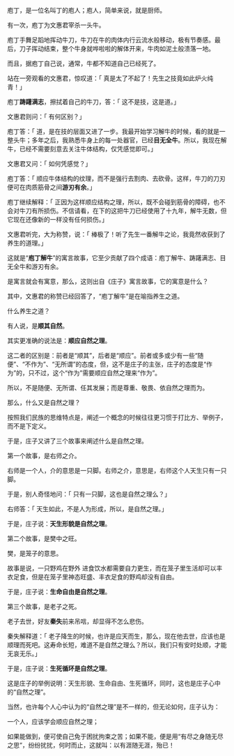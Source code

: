 庖丁，是一位名叫丁的庖人；庖人，简单来说，就是厨师。



有一次，庖丁为文惠君宰杀一头牛。



庖丁手舞足蹈地挥动牛刀，牛刀在牛的肉体内行云流水般移动，极有节奏感。最后，刀子挥动结束，整个牛身就哗啦啦的解体开来，牛肉如泥土般溃落一地。



而且，据庖丁自己说，通常，牛都不知道自己已经死了。



站在一旁观看的文惠君，惊叹道：「 真是太了不起了！先生之技竟如此炉火纯青！」



庖丁**踌躇满志**，擦拭着自己的牛刀，答：「 这不是技，这是道。」



文惠君则问：「 有何区别？」



庖丁答：「 道，是在技的层面又进了一步。我最开始学习解牛的时候，看的就是一整头牛；多年之后，我熟悉牛身上的每一处器官，已经**目无全牛**。所以，我现在解牛，已经不需要刻意去关注牛体结构，仅凭感觉即可。」



文惠君又问：「 如何凭感觉？」



庖丁答：「 顺应牛体结构的纹理，而不是强行去割肉、去砍骨。这样，牛刀的刀刃便可在肉质筋骨之间**游刃有余**。」



庖丁继续解释：「 正因为这样顺应结构之理，所以，既不会碰到筋骨的障碍，也不会对牛刀有所损伤。不信请看，在下的这把牛刀已经使用了十九年，解牛无数，但它现在还像新的一样没有任何损伤。」



文惠君听完，大为称赞，说：「 棒极了！听了先生一番解牛之论，我竟然收获到了养生的道理。」







这就是“**庖丁解牛**”的寓言故事，它至少贡献了四个成语：庖丁解牛、踌躇满志、目无全牛和游刃有余。



是寓言就会有寓意，那么，这则出自《庄子》寓言故事，它的寓意是什么？



其中，文惠君的称赞已经回答了，“庖丁解牛”是在喻指养生之道。



什么养生之道？



有人说，是**顺其自然**。



其实更准确的说法是：**顺应自然之理**。



这二者的区别是：前者是“顺其”，后者是“顺应”。前者或多或少有一些“随便”、“不作为”、“无所谓”的态度，但，这不是庄子的主张，庄子的态度是“作为”的，只不过，这个“作为”需要顺应自然之理来“作为”。



所以，不是随便、无所谓、任其发展；而是尊重、敬畏、依自然之理而为。







那么，什么又是自然之理？



按照我们民族的思维特点是，阐述一个概念的时候往往更习惯于打比方、举例子，而不是下定义。



于是，庄子又讲了三个故事来阐述什么是自然之理。



第一个故事，是右师之介。



右师是一个人，介的意思是一只脚。右师之介，意思是，右师这个人天生只有一只脚。



于是，别人奇怪地问：「 只有一只脚，这也是自然之理么？」



右师答：「 天生如此，不是人为形成，所以，是自然之理。」



于是，庄子说：**天生形貌是自然之理**。



第二个故事，是樊中之旺。



樊，是笼子的意思。



故事是说，一只野鸡在野外 进食饮水都需要自力更生，而在笼子里生活却可以丰衣足食，但是在笼子里神态旺盛、丰衣足食的野鸡却没有自由。



于是，庄子说：**生命自由是自然之理**。



第三个故事，是老子之死。



老子去世，好友**秦失**前来吊唁，却显得不怎么悲伤。



秦失解释道：「 老子降生的时候，也许是应天而生，那么，现在他去世，应该也是顺理而死吧。这寿命长短，难道不是自然之理么？所以，我们只有安时处顺，才能无哀无乐。」



于是，庄子说：**生死循环是自然之理**。







这是庄子的举例说明：天生形貌、生命自由、生死循环，同时，这也是庄子心中的“自然之理”。



当然，也许每个人心中认为的“自然之理”是不一样的，但无论如何，庄子认为：



一个人，应该学会顺应自然之理；



如果能做到，便可使自己免于困扰拘束之苦；如果不能，便是用“有尽之身随无尽之思”，纷纷扰扰，何时而止，这就叫：以有涯随无涯，殆已！